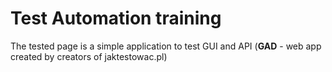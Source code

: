 # Test Automation training

The tested page is a simple application to test GUI and API (**GAD** - web app created by creators of jaktestowac.pl)